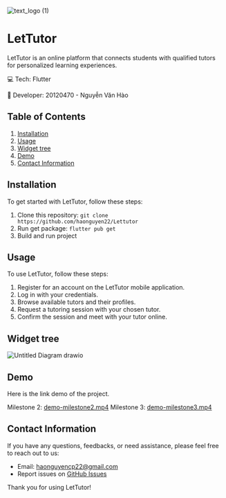 ![text_logo (1)](https://github.com/haonguyen22/Lettutor/assets/83975213/dea57668-b9dd-4893-9c4d-6de2043bbede)
# LetTutor


LetTutor is an online platform that connects students with qualified tutors for personalized learning experiences.

💻 Tech: Flutter

🧑 Developer: 20120470 - Nguyễn Văn Hào

## Table of Contents

1. [Installation](#installation)
2. [Usage](#usage)
3. [Widget tree](#widget-tree)
4. [Demo](#demo)
5. [Contact Information](#contact-information)

## Installation

To get started with LetTutor, follow these steps:

1. Clone this repository: `git clone https://github.com/haonguyen22/Lettutor`
3. Run get package: `flutter pub get`
4. Build and run project

## Usage

To use LetTutor, follow these steps:

1. Register for an account on the LetTutor mobile application.
2. Log in with your credentials.
3. Browse available tutors and their profiles.
4. Request a tutoring session with your chosen tutor.
5. Confirm the session and meet with your tutor online.

## Widget tree
![Untitled Diagram drawio](https://github.com/haonguyen22/Lettutor/assets/83975213/d83f2aa6-b3f2-428d-a322-80f10d12ed3e)

## Demo
Here is the link demo of the project.

Milestone 2: [demo-milestone2.mp4](https://studenthcmusedu-my.sharepoint.com/:v:/g/personal/20120470_student_hcmus_edu_vn/EYJIjk-9nqNKjPWT1NMMhJgBd03iIS8p95lxv1NErALdkw?nav=eyJyZWZlcnJhbEluZm8iOnsicmVmZXJyYWxBcHAiOiJPbmVEcml2ZUZvckJ1c2luZXNzIiwicmVmZXJyYWxBcHBQbGF0Zm9ybSI6IldlYiIsInJlZmVycmFsTW9kZSI6InZpZXciLCJyZWZlcnJhbFZpZXciOiJNeUZpbGVzTGlua0NvcHkifX0&e=Gmqv9G)
Milestone 3: [demo-milestone3.mp4](https://studenthcmusedu-my.sharepoint.com/:v:/g/personal/20120470_student_hcmus_edu_vn/EblZ_ySh8BpLiEHVwy8eomABr54NRn2xiq5nZ64GxdvS6w?nav=eyJyZWZlcnJhbEluZm8iOnsicmVmZXJyYWxBcHAiOiJPbmVEcml2ZUZvckJ1c2luZXNzIiwicmVmZXJyYWxBcHBQbGF0Zm9ybSI6IldlYiIsInJlZmVycmFsTW9kZSI6InZpZXciLCJyZWZlcnJhbFZpZXciOiJNeUZpbGVzTGlua0NvcHkifX0&e=Z5vTE3)


## Contact Information

If you have any questions, feedbacks, or need assistance, please feel free to reach out to us:

- Email: haonguyencp22@gmail.com
- Report issues on [GitHub Issues]([https://github.com/haonguyen22/Lettutor/issues])

Thank you for using LetTutor!
